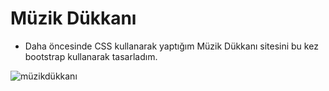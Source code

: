 # Müzik Dükkanı
- Daha öncesinde CSS kullanarak yaptığım Müzik Dükkanı sitesini bu kez bootstrap kullanarak tasarladım.

![müzikdükkanı](http://g.recordit.co/RnamlzMw6j.gif)